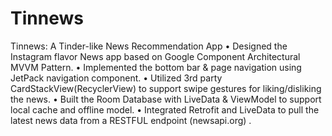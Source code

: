 # Tinnews
Tinnews: A Tinder-like News Recommendation App
• Designed the Instagram flavor News app based on Google Component Architectural MVVM Pattern.
• Implemented the bottom bar & page navigation using JetPack navigation component.
• Utilized 3rd party CardStackView(RecyclerView) to support swipe gestures for liking/disliking the news.
• Built the Room Database with LiveData & ViewModel to support local cache and offline model.
• Integrated Retrofit and LiveData to pull the latest news data from a RESTFUL endpoint (newsapi.org) .
